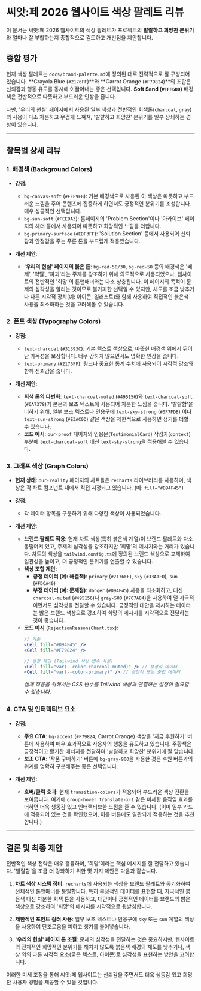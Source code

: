 
# 씨앗:페 2026 웹사이트 색상 팔레트 리뷰

이 문서는 씨앗:페 2026 웹사이트의 색상 팔레트가 프로젝트의 **발랄하고 희망찬 분위기**와 얼마나 잘 부합하는지 종합적으로 검토하고 개선점을 제안합니다.

## 종합 평가

현재 색상 팔레트는 `docs/brand-palette.md`에 정의된 대로 전략적으로 잘 구성되어 있습니다. **Crayola Blue (`#2176FF`)**와 **Carrot Orange (`#F79824`)**의 조합은 신뢰감과 행동 유도를 동시에 이끌어내는 좋은 선택입니다. **Soft Sand (`#FFF6DD`)** 배경색은 전반적으로 따뜻하고 부드러운 인상을 줍니다.

다만, '우리의 현실' 페이지에서 사용된 일부 색상과 전반적인 회색톤(`charcoal`, `gray`)의 사용이 다소 차분하고 무겁게 느껴져, '발랄하고 희망찬' 분위기를 일부 상쇄하는 경향이 있습니다.

---

## 항목별 상세 리뷰

### 1. 배경색 (Background Colors)

- **강점**:
  - `bg-canvas-soft` (`#FFF9E8`): 기본 배경색으로 사용된 이 색상은 따뜻하고 부드러운 느낌을 주어 콘텐츠에 집중하게 하면서도 긍정적인 분위기를 조성합니다. 매우 성공적인 선택입니다.
  - `bg-sun-soft` (`#FEE9A3`): 홈페이지의 'Problem Section'이나 '아카이브' 페이지의 헤더 등에서 사용되어 따뜻하고 희망적인 느낌을 더합니다.
  - `bg-primary-surface` (`#EDF3FF`): 'Solution Section' 등에서 사용되어 신뢰감과 안정감을 주는 푸른 톤을 부드럽게 적용했습니다.

- **개선 제안**:
  - **'우리의 현실' 페이지의 붉은 톤**: `bg-red-50/30`, `bg-red-50` 등의 배경색은 '배제', '약탈', '파괴'라는 주제를 강조하기 위해 의도적으로 사용되었으나, 웹사이트의 전반적인 '희망'의 톤앤매너와는 다소 상충됩니다. 이 페이지의 목적이 문제의 심각성을 알리는 것이므로 불가피한 선택일 수 있지만, 채도를 조금 낮추거나 다른 시각적 장치(예: 아이콘, 일러스트)와 함께 사용하여 직접적인 붉은색 사용을 최소화하는 것을 고려해볼 수 있습니다.

### 2. 폰트 색상 (Typography Colors)

- **강점**:
  - `text-charcoal` (`#31393C`): 기본 텍스트 색상으로, 따뜻한 배경색 위에서 뛰어난 가독성을 보장합니다. 너무 강하지 않으면서도 명확한 인상을 줍니다.
  - `text-primary` (`#2176FF`): 링크나 중요한 통계 수치에 사용되어 시각적 강조와 함께 신뢰감을 줍니다.

- **개선 제안**:
  - **회색 톤의 다변화**: `text-charcoal-muted` (`#495156`)와 `text-charcoal-soft` (`#6A7378`)가 본문과 보조 텍스트에 사용되어 차분한 느낌을 줍니다. '발랄함'을 더하기 위해, 일부 보조 텍스트나 인용구에 `text-sky-strong` (`#0F7FDB`) 이나 `text-sun-strong` (`#E3AC0D`) 같은 색상을 제한적으로 사용하면 생기를 더할 수 있습니다.
  - **코드 예시**: `our-proof` 페이지의 인용문(`TestimonialCard`) 작성자(`context`) 부분에 `text-charcoal-soft` 대신 `text-sky-strong`을 적용해볼 수 있습니다.

### 3. 그래프 색상 (Graph Colors)

- **현재 상태**: `our-reality` 페이지의 차트들은 `recharts` 라이브러리를 사용하며, 색상은 각 차트 컴포넌트 내에서 직접 지정되고 있습니다. (예: `fill="#D94F45"`)

- **강점**:
  - 각 데이터 항목을 구분하기 위해 다양한 색상이 사용되었습니다.

- **개선 제안**:
  - **브랜드 팔레트 적용**: 현재 차트 색상(특히 붉은색 계열)이 브랜드 팔레트와 다소 동떨어져 있고, 주제의 심각성을 강조하지만 '희망'의 메시지와는 거리가 있습니다. 차트의 색상을 `tailwind.config.ts`에 정의된 브랜드 색상으로 교체하여 일관성을 높이고, 더 긍정적인 분위기를 연출할 수 있습니다.
  - **색상 조합 제안**:
    - **긍정 데이터 (예: 해결책)**: `primary` (`#2176FF`), `sky` (`#33A1FD`), `sun` (`#FDCA40`)
    - **부정 데이터 (예: 문제점)**: `danger` (`#D94F45`) 사용을 최소화하고, 대신 `charcoal-muted` (`#495156`)나 `gray-500` (`#707A84`)을 사용하여 덜 자극적이면서도 심각성을 전달할 수 있습니다. 긍정적인 대안을 제시하는 데이터는 밝은 브랜드 색상으로 강조하여 희망의 메시지를 시각적으로 전달하는 것이 좋습니다.
  - **코드 예시** (`RejectionReasonsChart.tsx`):
    ```jsx
    // 기존
    <Cell fill="#D94F45" />
    <Cell fill="#F79824" />

    // 변경 제안 (Tailwind 색상 변수 사용)
    <Cell fill="var(--color-charcoal-muted)" /> // 부정적 데이터
    <Cell fill="var(--color-primary)" /> // 긍정적 또는 중립 데이터
    ```
    *실제 적용을 위해서는 CSS 변수를 Tailwind 색상과 연결하는 설정이 필요할 수 있습니다.*

### 4. CTA 및 인터랙티브 요소

- **강점**:
  - **주요 CTA**: `bg-accent` (`#F79824`, Carrot Orange) 색상을 '지금 후원하기' 버튼에 사용하여 매우 효과적으로 사용자의 행동을 유도하고 있습니다. 주황색은 긍정적이고 활기찬 에너지를 전달하여 '발랄하고 희망찬' 분위기에 잘 맞습니다.
  - **보조 CTA**: '작품 구매하기' 버튼에 `bg-gray-900`을 사용한 것은 후원 버튼과의 위계를 명확히 구분해주는 좋은 선택입니다.

- **개선 제안**:
  - **호버/클릭 효과**: 현재 `transition-colors`가 적용되어 부드러운 색상 전환을 보여줍니다. 여기에 `group-hover:translate-x-1` 같은 미세한 움직임 효과를 더하면 더욱 생동감 있고 인터랙티브한 느낌을 줄 수 있습니다. (이미 일부 카드에 적용되어 있는 것을 확인했으며, 이를 버튼에도 일관되게 적용하는 것을 추천합니다.)

---

## 결론 및 최종 제안

전반적인 색상 전략은 매우 훌륭하며, '희망'이라는 핵심 메시지를 잘 전달하고 있습니다. '발랄함'을 조금 더 강화하기 위한 몇 가지 제안은 다음과 같습니다.

1.  **차트 색상 시스템 정비**: `recharts`에 사용되는 색상을 브랜드 팔레트와 동기화하여 전체적인 톤앤매너를 통일합니다. 특히 부정적인 데이터를 표현할 때, 자극적인 붉은색 대신 차분한 회색 톤을 사용하고, 대안이나 긍정적인 데이터를 브랜드의 밝은 색상으로 강조하여 '희망'의 메시지를 시각적으로 뒷받침합니다.

2.  **제한적인 포인트 컬러 사용**: 일부 보조 텍스트나 인용구에 `sky` 또는 `sun` 계열의 색상을 사용하여 단조로움을 피하고 생기를 불어넣습니다.

3.  **'우리의 현실' 페이지 톤 조절**: 문제의 심각성을 전달하는 것은 중요하지만, 웹사이트의 전체적인 희망적인 분위기를 해치지 않도록 붉은색 배경의 채도를 낮추거나, 색상 외의 다른 시각적 요소(굵은 텍스트, 아이콘)로 심각성을 표현하는 방안을 고려합니다.

이러한 미세 조정을 통해 씨앗:페 웹사이트는 신뢰감을 주면서도 더욱 생동감 있고 희망찬 사용자 경험을 제공할 수 있을 것입니다.
